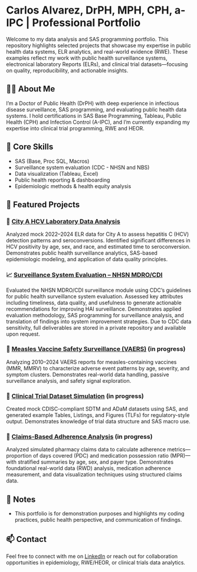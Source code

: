 # Carlos Alvarez, DrPH, MPH, CPH, a-IPC | Professional Portfolio

Welcome to my data analysis and SAS programming portfolio. This repository highlights selected projects that showcase my expertise in public health data systems, ELR analytics, and real-world evidence (RWE). These examples reflect my work with public health surveillance systems, electronical laboratory Reports (ELRs), and clinical trial datasets—focusing on quality, reproducibility, and actionable insights.

## 👨‍🔬 About Me

I’m a Doctor of Public Health (DrPH) with deep experience in infectious disease surveillance, SAS programming, and evaluating public health data systems. I hold certifications in SAS Base Programming, Tableau, Public Health (CPH) and Infection Control (A-IPC), and I’m currently expanding my expertise into clinical trial programming, RWE and HEOR.

## 🧰 Core Skills

- SAS (Base, Proc SQL, Macros)
- Surveillance system evaluation (CDC - NHSN and NBS)
- Data visualization (Tableau, Excel)
- Public health reporting & dashboarding
- Epidemiologic methods & health equity analysis

## 📁 Featured Projects

### 🧪 [City A HCV Laboratory Data Analysis](./HCV_ELR_Project)  
Analyzed mock 2022–2024 ELR data for City A to assess hepatitis C (HCV) detection patterns and seroconversions. Identified significant differences in HCV positivity by age, sex, and race, and estimated time to seroconversion. Demonstrates public health surveillance analytics, SAS-based epidemiologic modeling, and application of data quality principles.

### 📈 [Surveillance System Evaluation – NHSN MDRO/CDI](./SurveillanceSystemEvaluation)  
Evaluated the NHSN MDRO/CDI surveillance module using CDC’s guidelines for public health surveillance system evaluation. Assessed key attributes including timeliness, data quality, and usefulness to generate actionable recommendations for improving HAI surveillance. Demonstrates applied evaluation methodology, SAS programming for surveillance analysis, and translation of findings into system improvement strategies. Due to CDC data sensitivity, full deliverables are stored in a private repository and available upon request.

### 🧪 [Measles Vaccine Safety Surveillance (VAERS)](./VAERS_Measles_AE_Project) (in progress)  
Analyzing 2010–2024 VAERS reports for measles-containing vaccines (MMR, MMRV) to characterize adverse event patterns by age, severity, and symptom clusters. Demonstrates real-world data handling, passive surveillance analysis, and safety signal exploration.

### 🔬 [Clinical Trial Dataset Simulation](./ClinicalTrialProject) (in progress)
Created mock CDISC-compliant SDTM and ADaM datasets using SAS, and generated example Tables, Listings, and Figures (TLFs) for regulatory-style output. Demonstrates knowledge of trial data structure and SAS macro use.

### 💊 [Claims-Based Adherence Analysis](./Claims_Analysis) (in progress)
Analyzed simulated pharmacy claims data to calculate adherence metrics—proportion of days covered (PDC) and medication possession ratio (MPR)—with stratified summaries by age, sex, and payer type. Demonstrates foundational real-world data (RWD) analysis, medication adherence measurement, and data visualization techniques using structured claims data.


## 📎 Notes

- This portfolio is for demonstration purposes and highlights my coding practices, public health perspective, and communication of findings.

## 📫 Contact

Feel free to connect with me on [LinkedIn](https://www.linkedin.com/cralvarezhdz) or reach out for collaboration opportunities in epidemiology, RWE/HEOR, or clinical trials data analytics.
